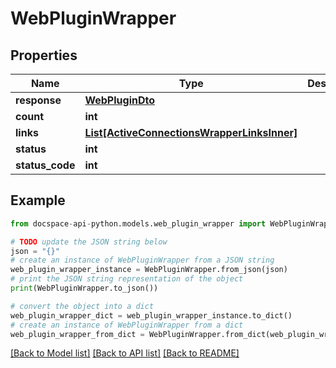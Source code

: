 # WebPluginWrapper

## Properties

Name | Type | Description | Notes
------------ | ------------- | ------------- | -------------
**response** | [**WebPluginDto**](WebPluginDto.md) |  | [optional] 
**count** | **int** |  | [optional] 
**links** | [**List[ActiveConnectionsWrapperLinksInner]**](ActiveConnectionsWrapperLinksInner.md) |  | [optional] 
**status** | **int** |  | [optional] 
**status_code** | **int** |  | [optional] 

## Example

```python
from docspace-api-python.models.web_plugin_wrapper import WebPluginWrapper

# TODO update the JSON string below
json = "{}"
# create an instance of WebPluginWrapper from a JSON string
web_plugin_wrapper_instance = WebPluginWrapper.from_json(json)
# print the JSON string representation of the object
print(WebPluginWrapper.to_json())

# convert the object into a dict
web_plugin_wrapper_dict = web_plugin_wrapper_instance.to_dict()
# create an instance of WebPluginWrapper from a dict
web_plugin_wrapper_from_dict = WebPluginWrapper.from_dict(web_plugin_wrapper_dict)
```
[[Back to Model list]](../README.md#documentation-for-models) [[Back to API list]](../README.md#documentation-for-api-endpoints) [[Back to README]](../README.md)


